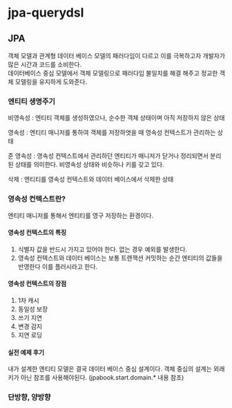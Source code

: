 # jpa-querydsl


## JPA
객체 모델과 관계형 데이터 베이스 모델의 패러다임이 다르고 이를 극복하고자 개발자가 많은 시간과 코드를 소비한다.<br>
데이터베이스 중심 모델에서 객체 모델링으로 패러다임 불일치를 해결 해주고 정교한 객체 모델링을 유지하게 도와준다.

### 엔티티 생명주기
비영속성 : 엔티티 객체를 생성하였으나, 순수한 객체 상태이며 아직 저장하지 않은 상태<br>

영속성 : 엔티티 매니저를 통하여 객체를 저장하엿을 때 영속성 컨텍스트가 관리하는 상태<br>

준 영속성 : 영속성 컨텍스트에서 관리하던 엔티티가 매니저가 닫거나 정리되면서 분리된 상태를 의미한다.
비영속성 상태와 비슷하나 키를 갖고 있다.

삭제 : 엔티티를 영속성 컨텍스트와 데이터 베이스에서 삭제한 상태


### 영속성 컨텍스트란?
엔티티 매니저를 통해서 엔티티를 영구 저장하는 환경이다.

#### 영속성 컨텍스트의 특징
1. 식별자 값을 반드시 가지고 있어야 한다. 없는 경우 예외를 발생한다.
2. 영속성 컨텍스트와 데이터 베이스는 보통 트랜잭션 커밋하는 순간 엔티티의 값들을 반영한다 이를 플러시라고 한다.

#### 영속성 컨텍스트의 장점
1. 1차 캐시
2. 동일성 보장
3. 쓰기 지연
4. 변경 감지
5. 지연 로딩

#### 실전 예제 후기

내가 설계한 엔티티 모델은 결국 데이터 베이스 중심 설계이다.
객체 중심의 설계는 외래키가 아닌 참조를 사용해야된다.
(jpabook.start.domain.* 내용 참조)



### 단방향, 양방향


